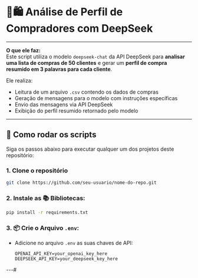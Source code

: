 # 🤖🛍️ Análise de Perfil de Compradores com DeepSeek
---

**O que ele faz:**  
Este script utiliza o modelo `deepseek-chat` da API DeepSeek para **analisar uma lista de compras de 50 clientes** e gerar um **perfil de compra resumido em 3 palavras para cada cliente**.

Ele realiza:

- Leitura de um arquivo `.csv` contendo os dados de compras  
- Geração de mensagens para o modelo com instruções específicas  
- Envio das mensagens via API DeepSeek  
- Exibição do perfil resumido retornado pelo modelo  

---

## 🚀 Como rodar os scripts

Siga os passos abaixo para executar qualquer um dos projetos deste repositório:

### 1. Clone o repositório

```bash
git clone https://github.com/seu-usuario/nome-do-repo.git
```
### 2. Instale as 📚 Bibliotecas:
```bash
pip install -r requirements.txt
```
### 3. 📦 Crie o Arquivo `.env`:

- Adicione no arquivo `.env` as suas chaves de API:
  ```env
  OPENAI_API_KEY=your_openai_key_here
  DEEPSEEK_API_KEY=your_deepseek_key_here
---#
